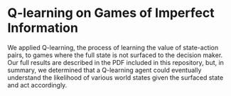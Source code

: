 # Q-learning on Games of Imperfect Information
We applied Q-learning, the process of learning the value of state-action pairs, to games where the full state is not surfaced to the decision maker. Our full results are described in the PDF included in this repository, but, in summary, we determined that a Q-learning agent could eventually understand the likelihood of various world states given the surfaced state and act accordingly.
